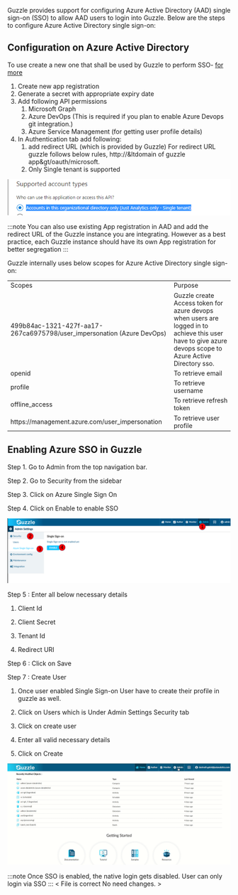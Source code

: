 
Guzzle provides support for configuring Azure Active Directory (AAD) single sign-on (SSO) to allow AAD users to login into Guzzle. Below are the steps to configure Azure Active Directory single sign-on:

## Configuration on Azure Active Directory

To use create a new one that shall be used by Guzzle to perform SSO- [for more](https://docs.microsoft.com/en-us/azure/active-directory/develop/quickstart-register-app) 
1. Create new app registration 
2. Generate a secret with appropriate expiry date
3. Add following API permissions
    1. Microsoft Graph
    2. Azure DevOps (This is required if you plan to enable Azure Devops git integration.)
    3. Azure Service Management (for getting user profile details)
4. In Authentication tab add following:
    1. add redirect URL (which is provided by Guzzle)
      For redirect URL guzzle follows below rules,
      http://&ltdomain of guzzle app&gt/oauth/microsoft. 
    2. Only Single tenant is supported

![image alt text](/img/docs/how-to-guides/administrator/security/sso0.png)

:::note
You can also use existing App registration in AAD and add the redirect URL of the Guzzle instance you are integrating. However as  a best practice, each Guzzle instance should have its own App registration for better segregation
:::


Guzzle internally uses below scopes for Azure Active Directory single sign-on:
<table>
  <tr>
    <td>Scopes</td>
    <td>Purpose</td>
  </tr>
  <tr>
    <td>499b84ac-1321-427f-aa17-267ca6975798/user_impersonation
(Azure DevOps)</td>
    <td>Guzzle create Access token for azure devops when users are logged in to achieve this user have to give azure devops scope to Azure Active Directory sso.</td>
  </tr>
  <tr>
    <td>openid</td>
    <td>To retrieve email</td>
  </tr>
  <tr>
    <td>profile</td>
    <td>To retrieve username</td>
  </tr>
  <tr>
    <td>offline_access </td>
    <td>To retrieve refresh token</td>
  </tr>
  <tr>
    <td>https://management.azure.com/user_impersonation</td>
    <td>To retrieve user profile</td>
  </tr>
</table>


## Enabling Azure SSO in Guzzle

Step 1. Go to Admin from the top navigation bar.

Step 2. Go to Security from  the sidebar

Step 3. Click on Azure Single Sign On

Step 4. Click on Enable to enable SSO

![image alt text](/img/docs/how-to-guides/administrator/security/sso1.png)

Step 5 : Enter all below necessary details 

1. Client Id

2. Client Secret

3. Tenant Id

4. Redirect URI

Step 6 : Click on Save 

Step 7 : Create User 

1. Once user enabled Single Sign-on User have to create their profile in guzzle as well. 

2. Click on Users which is Under Admin Settings Security tab

3. Click on create user

4. Enter all valid necessary details

5. Click on Create

![image alt text](/img/docs/how-to-guides/administrator/security/sso2.gif)

:::note
Once SSO is enabled, the native login gets disabled. User can only login via SSO
:::
< File is correct No need changes. >
